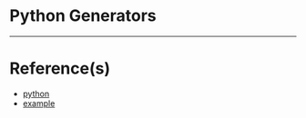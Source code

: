 # Python Generators

---

# Reference(s)
- [python](https://wiki.python.org/moin/Generators)
- [example](https://www.programiz.com/python-programming/generator)
